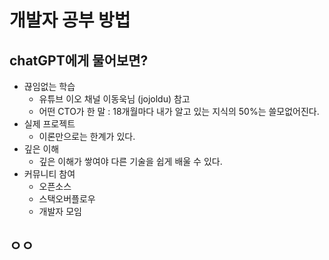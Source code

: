 # 개발자 공부 방법

## chatGPT에게 물어보면?
 * 끊임없는 학습
   * 유튜브 이오 채널 이동욱님 (jojoldu) 참고
   * 어떤 CTO가 한 말 : 18개월마다 내가 알고 있는 지식의 50%는 쓸모없어진다.
 * 실제 프로젝트
   * 이론만으로는 한계가 있다. 
 * 깊은 이해
   * 깊은 이해가 쌓여야 다른 기술을 쉽게 배울 수 있다.
 * 커뮤니티 참여
   * 오픈소스
   * 스택오버플로우
   * 개발자 모임
  
## ㅇㅇ
